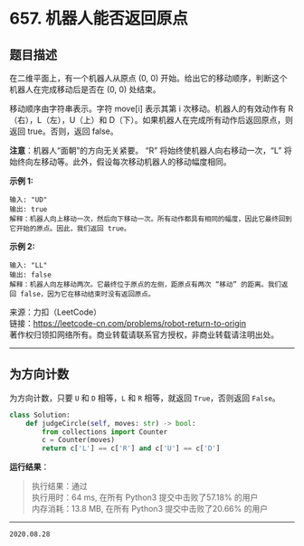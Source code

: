 # 657. 机器人能否返回原点

## 题目描述

在二维平面上，有一个机器人从原点 (0, 0) 开始。给出它的移动顺序，判断这个机器人在完成移动后是否在 (0, 0) 处结束。

移动顺序由字符串表示。字符 move[i] 表示其第 i 次移动。机器人的有效动作有 R（右），L（左），U（上）和 D（下）。如果机器人在完成所有动作后返回原点，则返回 true。否则，返回 false。

**注意**：机器人“面朝”的方向无关紧要。 “R” 将始终使机器人向右移动一次，“L” 将始终向左移动等。此外，假设每次移动机器人的移动幅度相同。

**示例 1:**

```text
输入: "UD"
输出: true
解释：机器人向上移动一次，然后向下移动一次。所有动作都具有相同的幅度，因此它最终回到它开始的原点。因此，我们返回 true。
```

**示例 2:**

```text
输入: "LL"
输出: false
解释：机器人向左移动两次。它最终位于原点的左侧，距原点有两次 “移动” 的距离。我们返回 false，因为它在移动结束时没有返回原点。
```

来源：力扣（LeetCode）  
链接：<https://leetcode-cn.com/problems/robot-return-to-origin>  
著作权归领扣网络所有。商业转载请联系官方授权，非商业转载请注明出处。

---

## 为方向计数

为方向计数，只要 `U` 和 `D` 相等，`L` 和 `R` 相等，就返回 `True`，否则返回 `False`。

```python
class Solution:
    def judgeCircle(self, moves: str) -> bool:
        from collections import Counter
        c = Counter(moves)
        return c['L'] == c['R'] and c['U'] == c['D']
```

**运行结果**：

> 执行结果：通过  
> 执行用时：64 ms, 在所有 Python3 提交中击败了57.18% 的用户  
> 内存消耗：13.8 MB, 在所有 Python3 提交中击败了20.66% 的用户

---

`2020.08.28`
